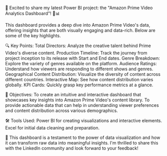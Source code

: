 🚀 Excited to share my latest Power BI project: the "Amazon Prime Video Analytics Dashboard"! 🎥📊

This dashboard provides a deep dive into Amazon Prime Video's data, offering insights that are both visually engaging and data-rich. Below are some of the key highlights.

🔍 Key Points:
Total Directors: Analyze the creative talent behind Prime Video's diverse content.
Production Timeline: Track the journey from project inception to its release with Start and End dates.
Genre Breakdown: Explore the variety of genres available on the platform.
Audience Ratings: Understand how viewers are responding to different shows and genres.
Geographical Content Distribution: Visualize the diversity of content across different countries.
Interactive Map: See how content distribution varies globally.
KPI Cards: Quickly grasp key performance metrics at a glance.

🎯 Objectives:
To create an intuitive and interactive dashboard that showcases key insights into Amazon Prime Video's content library.
To provide actionable data that can help in understanding viewer preferences and content distribution across various demographics.

🛠️ Tools Used:
Power BI for creating visualizations and interactive elements.
Excel for initial data cleaning and preparation.

🌟 This dashboard is a testament to the power of data visualization and how it can transform raw data into meaningful insights. I'm thrilled to share this with the LinkedIn community and look forward to your feedback!
